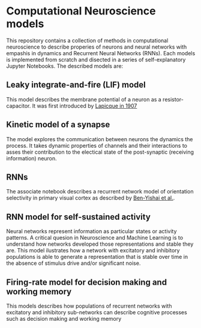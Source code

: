 # Computational Neuroscience models

This repository contains a collection of methods in computational neuroscience to describe properies of neurons and neural networks with empashis in dynamics and Recurrent Neural Networks (RNNs). Each models is implemented from scratch and disected in a series of self-explanatory Jupyter Notebooks. The described models are:

## Leaky integrate-and-fire (LIF) model 
This model describes the membrane potential of a neuron as a resistor-capacitor. It was first introduced by [Lapicque in 1907](http://www.snv.jussieu.fr/brette/papers/Lap07.pdf)

## Kinetic model of a synapse
The model explores the communication between neurons the dynamics the process. It takes dynamic properties of channels and their interactions to asses their contribution to the electical state of the post-synaptic (receiving information) neuron.

## RNNs
The associate notebook describes a recurrent network model of orientation selectivity in primary visual cortex as described by [Ben-Yishai et al.](https://www.ncbi.nlm.nih.gov/pmc/articles/PMC42058/pdf/pnas01493-0220.pdf).

## RNN model for self-sustained activity
Neural networks represent information as particular states or activity patterns. A critical quesion in Neuroscience and Machine Learning is to understand how networks developed those representations and stable they are. This model ilustrates how a network with excitatory and inhibitory populations is able to generate a representation that is stable over time in the absence of stimulus drive and/or significant noise.

## Firing-rate model for decision making and working memory
This models describes how populations of recurrent networks with excitatory and inhibitory sub-networks can describe cognitive processes such as decision making and working memory
